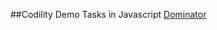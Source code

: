 ##Codility Demo Tasks in Javascript
[Dominator](https://app.codility.com/demo/results/training8JFZ2U-GG2/)
